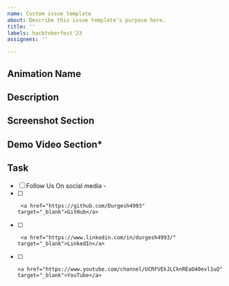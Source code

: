 ```yaml
---
name: Custom issue template
about: Describe this issue template's purpose here.
title: ''
labels: hacktoberfest'23
assignees: ''

---
```


## Animation Name

## Description

<!-- Write a brief description of the changes made in the PR. Explain the problem being addressed, or any relevant
information. -->

## Screenshot Section

<!-- Include the screenshot to preview the changes done and their proper functionality -->

## Demo Video Section*

<!-- Include the demo video to preview the changes done and their proper functionality -->

## Task

- [ ] Follow Us On social media -
- [ ]      <a href="https://github.com/Durgesh4993" target="_blank">GitHub</a>
- [ ]      <a href="https://www.linkedin.com/in/durgesh4993/" target="_blank">LinkedIn</a>
- [ ]     <a href="https://www.youtube.com/channel/UCRFVEkJLCknREaO40evl1uQ" target="_blank">YouTube</a>
